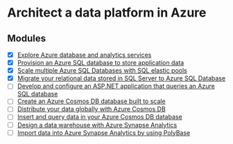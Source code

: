 # Architect a data platform in Azure


## Modules

- [x] [Explore Azure database and analytics services](https://docs.microsoft.com/en-us/learn/modules/azure-database-fundamentals/)
- [x] [Provision an Azure SQL database to store application data](https://docs.microsoft.com/en-us/learn/modules/provision-azure-sql-db/)
- [x] [Scale multiple Azure SQL Databases with SQL elastic pools](https://docs.microsoft.com/en-us/learn/modules/scale-sql-databases-elastic-pools/)
- [x] [Migrate your relational data stored in SQL Server to Azure SQL Database](https://docs.microsoft.com/en-us/learn/modules/migrate-sql-server-relational-data/)
- [ ] [Develop and configure an ASP.NET application that queries an Azure SQL database](https://docs.microsoft.com/en-us/learn/modules/develop-app-that-queries-azure-sql/)
- [ ] [Create an Azure Cosmos DB database built to scale](https://docs.microsoft.com/en-us/learn/modules/create-cosmos-db-for-scale/)
- [ ] [Distribute your data globally with Azure Cosmos DB](https://docs.microsoft.com/en-us/learn/modules/distribute-data-globally-with-cosmos-db/)
- [ ] [Insert and query data in your Azure Cosmos DB database](https://docs.microsoft.com/en-us/learn/modules/access-data-with-cosmos-db-and-sql-api/)
- [ ] [Design a data warehouse with Azure Synapse Analytics](https://docs.microsoft.com/en-us/learn/modules/design-azure-sql-data-warehouse/)
- [ ] [Import data into Azure Synapse Analytics by using PolyBase](https://docs.microsoft.com/en-us/learn/modules/import-data-into-asdw-with-polybase/)
